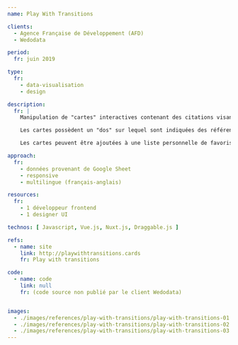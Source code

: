 ```yaml
---
name: Play With Transitions

clients: 
  - Agence Française de Développement (AFD)
  - Wedodata

period: 
  fr: juin 2019

type:
  fr:
    - data-visualisation 
    - design

description:
  fr: |
    Manipulation de "cartes" interactives contenant des citations visant à aider des porteurs de projet dans leur démarche. 

    Les cartes possèdent un "dos" sur lequel sont indiquées des références / liens externes complémentaires. 

    Les cartes peuvent être ajoutées à une liste personnelle de favoris et exportées au format pdf. 

approach:
  fr: 
    - données provenant de Google Sheet 
    - responsive
    - multilingue (français-anglais)

resources:
  fr: 
    - 1 développeur frontend 
    - 1 designer UI

technos: [ Javascript, Vue.js, Nuxt.js, Draggable.js ]

refs:
  - name: site
    link: http://playwithtransitions.cards
    fr: Play with transitions

code:
  - name: code
    link: null
    fr: (code source non publié par le client Wedodata)


images:
  - ./images/references/play-with-transitions/play-with-transitions-01.png
  - ./images/references/play-with-transitions/play-with-transitions-02.png
  - ./images/references/play-with-transitions/play-with-transitions-03.png
---
```

